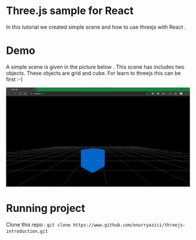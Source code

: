 
# Three.js sample for React

  In this tutorial we created simple scene and how to use threejs with React .   

# Demo
A simple scene is given in the picture below . This scene has includes two objects. These objects are grid and cube. For learn to threejs this can be first :-)

  ![enter image description here](https://github.com/onurryazici/threejs-introduction/blob/main/screenshots/scr1.png)

# Running project

Clone this repo : 
`git clone https://www.github.com/onurryazici/threejs-introduction.git`